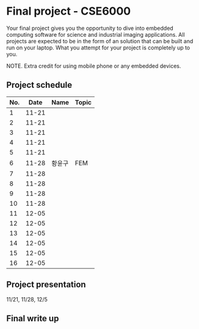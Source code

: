# Final project - CSE6000

Your final project gives you the opportunity to dive into embedded computing software for science and industrial imaging applications. All projects are expected to be in the form of an solution that can be built and run on your laptop. What you attempt for your project is completely up to you.

NOTE. Extra credit for using mobile phone or any embedded devices.

## Project schedule
| No.   | Date  | Name | Topic | 
| ----- | ----- | ---- | ----- | 
| 1     | 11-21 |      |       |
| 2     | 11-21 |      |       |
| 3     | 11-21 |      |       |
| 4     | 11-21 |      |       |
| 5     | 11-21 |      |       |
| 6     | 11-28 |황윤구  |    FEM|
| 7     | 11-28 |      |       |
| 8     | 11-28 |      |       |
| 9     | 11-28 |      |       |
| 10    | 11-28 |      |       |
| 11    | 12-05 |      |       |
| 12    | 12-05 |      |       |
| 13    | 12-05 |      |       |
| 14    | 12-05 |      |       |
| 15    | 12-05 |      |       |
| 16    | 12-05 |      |       |

## Project presentation
 11/21, 11/28, 12/5

## Final write up
